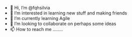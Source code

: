 - 👋 Hi, I’m @fqhsilvia
- 👀 I’m interested in learning new stuff and making friends
- 🌱 I’m currently learning Agile
- 💞️ I’m looking to collaborate on perhaps some ideas
- 📫 How to reach me ........

<!---
fqhsilvia/fqhsilvia is a ✨ special ✨ repository because its `README.md` (this file) appears on your GitHub profile.
You can click the Preview link to take a look at your changes.
--->
